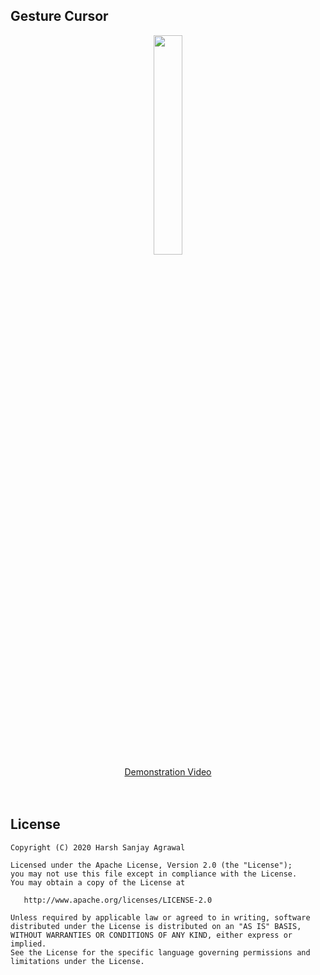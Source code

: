 ## Gesture Cursor
</div>

<div align="center"> <a href="https://youtu.be/-oixXdT6I0E"><img src="http://img.youtube.com/vi/-oixXdT6I0E/0.jpg" width="30%"></a> <br> <a href="https://youtu.be/cCuRLkp0KQ8">Demonstration Video</a></div>
<br><br>

## License

	Copyright (C) 2020 Harsh Sanjay Agrawal

	Licensed under the Apache License, Version 2.0 (the "License");
	you may not use this file except in compliance with the License.
	You may obtain a copy of the License at

	   http://www.apache.org/licenses/LICENSE-2.0

	Unless required by applicable law or agreed to in writing, software
	distributed under the License is distributed on an "AS IS" BASIS,
	WITHOUT WARRANTIES OR CONDITIONS OF ANY KIND, either express or implied.
	See the License for the specific language governing permissions and
	limitations under the License.
